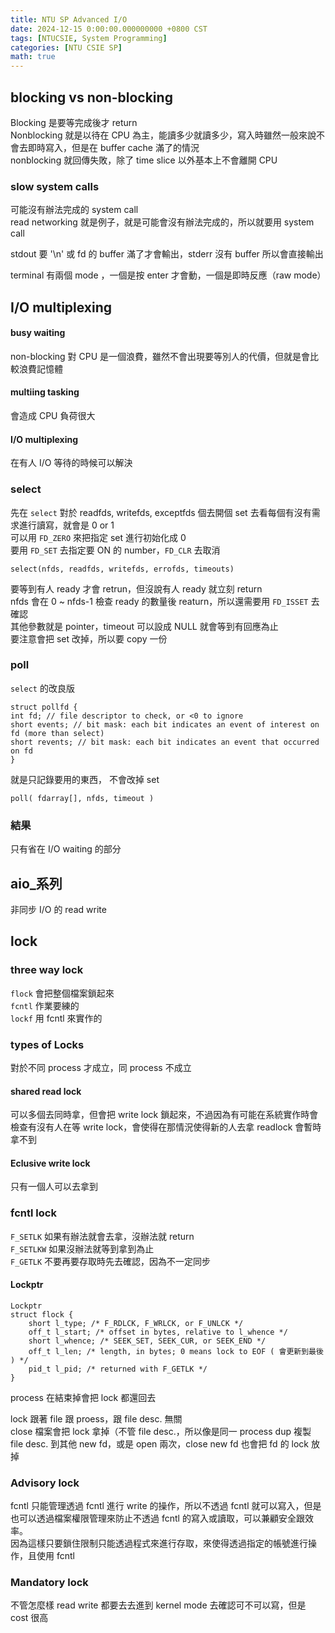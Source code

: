 ```yaml
---
title: NTU SP Advanced I/O
date: 2024-12-15 0:00:00.000000000 +0800 CST
tags: [NTUCSIE, System Programming]
categories: [NTU CSIE SP]
math: true
---
```



## blocking vs non-blocking
Blocking 是要等完成後才 return\
Nonblocking 就是以待在 CPU 為主，能讀多少就讀多少，寫入時雖然一般來說不會去即時寫入，但是在 buffer cache 滿了的情況\
 nonblocking 就回傳失敗，除了 time slice 以外基本上不會離開 CPU

### slow system calls
可能沒有辦法完成的 system call\
read networking 就是例子，就是可能會沒有辦法完成的，所以就要用 system call

stdout 要 '\n' 或 fd 的 buffer 滿了才會輸出，stderr 沒有 buffer 所以會直接輸出

terminal 有兩個 mode ，一個是按 enter 才會動，一個是即時反應（raw mode）

## I/O multiplexing
#### busy waiting
non-blocking 對 CPU 是一個浪費，雖然不會出現要等別人的代價，但就是會比較浪費記憶體

#### multiing tasking 
會造成 CPU 負荷很大

#### I/O multiplexing
在有人 I/O 等待的時候可以解決
### select
先在 `select` 對於 readfds, writefds, exceptfds 個去開個 set 去看每個有沒有需求進行讀寫，就會是 0 or 1\
可以用 `FD_ZERO` 來把指定 set 進行初始化成 0\
要用 `FD_SET` 去指定要 ON 的 number，`FD_CLR` 去取消

```
select(nfds, readfds, writefds, errofds, timeouts)
```
要等到有人 ready 才會 retrun，但沒說有人 ready 就立刻 return\
nfds 會在 0 ~ nfds-1 檢查 ready 的數量後 reaturn，所以還需要用 `FD_ISSET` 去確認\
其他參數就是 pointer，timeout 可以設成 NULL 就會等到有回應為止\
要注意會把 set 改掉，所以要 copy 一份

### poll
`select` 的改良版
```
struct pollfd {
int fd; // file descriptor to check, or <0 to ignore
short events; // bit mask: each bit indicates an event of interest on fd (more than select)
short revents; // bit mask: each bit indicates an event that occurred on fd
}
```
就是只記錄要用的東西，
不會改掉 set
```
poll( fdarray[], nfds, timeout )
```
### 結果
只有省在 I/O waiting 的部分

## aio_系列
非同步 I/O 的 read write

## lock
### three way lock
`flock` 會把整個檔案鎖起來\
`fcntl` 作業要練的\
`lockf` 用 fcntl 來實作的

### types of Locks
對於不同 process 才成立，同 process 不成立
#### shared read lock
可以多個去同時拿，但會把 write lock 鎖起來，不過因為有可能在系統實作時會檢查有沒有人在等 write lock，會使得在那情況使得新的人去拿 readlock 會暫時拿不到
#### Eclusive write lock
只有一個人可以去拿到

### fcntl lock
`F_SETLK` 如果有辦法就會去拿，沒辦法就 return \
`F_SETLKW` 如果沒辦法就等到拿到為止\
`F_GETLK` 不要再要存取時先去確認，因為不一定同步

#### Lockptr 
```
Lockptr
struct flock {
	short l_type; /* F_RDLCK, F_WRLCK, or F_UNLCK */
	off_t l_start; /* offset in bytes, relative to l_whence */
	short l_whence; /* SEEK_SET, SEEK_CUR, or SEEK_END */
	off_t l_len; /* length, in bytes; 0 means lock to EOF ( 會更新到最後 ) */ 
	pid_t l_pid; /* returned with F_GETLK */
}
```

process 在結束掉會把 lock 都還回去

lock 跟著 file 跟 proess，跟 file desc. 無關\
close 檔案會把 lock 拿掉（不管 file desc.，所以像是同一 process dup 複製 file desc. 到其他 new fd，或是 open 兩次，close new fd 也會把 fd 的 lock 放掉
### Advisory lock 
fcntl 只能管理透過 fcntl 進行 write 的操作，所以不透過 fcntl 就可以寫入，但是也可以透過檔案權限管理來防止不透過 fcntl 的寫入或讀取，可以兼顧安全跟效率。\
因為這樣只要鎖住限制只能透過程式來進行存取，來使得透過指定的帳號進行操作，且使用 fcntl
### Mandatory lock
不管怎麼樣 read write 都要去去進到 kernel mode 去確認可不可以寫，但是 cost 很高